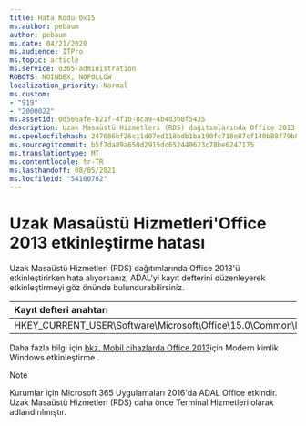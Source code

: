 ```yaml
---
title: Hata Kodu 0x15
ms.author: pebaum
author: pebaum
ms.date: 04/21/2020
ms.audience: ITPro
ms.topic: article
ms.service: o365-administration
ROBOTS: NOINDEX, NOFOLLOW
localization_priority: Normal
ms.custom:
- "919"
- "2000022"
ms.assetid: 0d566afe-b21f-4f1b-8ca9-4b4d3b0f5435
description: Uzak Masaüstü Hizmetleri (RDS) dağıtımlarında Office 2013'ü etkinleştirirken hata alıyorsanız, ADAL'yi kayıt defterini düzenleyerek etkinleştirmeyi göz önünde bulundurabilirsiniz.
ms.openlocfilehash: 247686bf26c11d07ed118bdb1ba190fc718e87cf140b88f79b8aa0b40c827b4d
ms.sourcegitcommit: b5f7da89a650d2915dc652449623c78be6247175
ms.translationtype: MT
ms.contentlocale: tr-TR
ms.lasthandoff: 08/05/2021
ms.locfileid: "54100782"
---
```

# <a name="error-while-activation-office-2013-on-remote-desktop-services"></a>Uzak Masaüstü Hizmetleri'Office 2013 etkinleştirme hatası

Uzak Masaüstü Hizmetleri (RDS) dağıtımlarında Office 2013'ü etkinleştirirken hata alıyorsanız, ADAL'yi kayıt defterini düzenleyerek etkinleştirmeyi göz önünde bulundurabilirsiniz.
  
|**Kayıt defteri anahtarı**|**Tür**|**Değer**|
|:-----|:-----|:-----|
|HKEY_CURRENT_USER\Software\Microsoft\Office\15.0\Common\Identity\EnableADAL  <br/> |REG_DWORD  <br/> |1  <br/> |

Daha fazla bilgi için [bkz. Mobil cihazlarda Office 2013](https://docs.microsoft.com/microsoft-365/admin/security-and-compliance/enable-modern-authentication)için Modern kimlik Windows etkinleştirme .
  
> [!NOTE]
>  Kurumlar için Microsoft 365 Uygulamaları 2016'da ADAL Office etkindir. Uzak Masaüstü Hizmetleri (RDS) daha önce Terminal Hizmetleri olarak adlandırılmıştır.
  